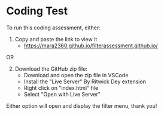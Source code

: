 # Coding Test

To run this coding assessment, either:

1) Copy and paste the link to view it
   - https://mara2360.github.io/filterassessment.github.io/

OR

2) Download the GitHub zip file:
   - Download and open the zip file in VSCode
   - Install the "Live Server" By Ritwick Dey extension
   - Right click on "index.html" file
   - Select "Open with Live Server"

Either option will open and display the filter menu, thank you!
